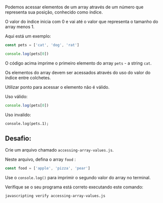 Podemos acessar elementos de um array através de um número que representa sua posição, conhecido como índice.

O valor do índice inicia com 0 e vai até o valor que representa o tamanho do array menos 1.

Aqui está um exemplo:


```js
const pets = ['cat', 'dog', 'rat']

console.log(pets[0])
```

O código acima imprime o primeiro elemento do array `pets` - a string `cat`.

Os elementos do array devem ser acessados através do uso do valor do índice entre colchetes.

Utilizar ponto para acessar o elemento não é válido.

Uso válido:

```js
console.log(pets[0])
```

Uso invalido:
```
console.log(pets.1);
```

## Desafio:

Crie um arquivo chamado `accessing-array-values.js`.

Neste arquivo, defina o array `food` :
```js
const food = ['apple', 'pizza', 'pear']
```


Use o `console.log()` para imprimir o segundo valor do array no terminal.

Verifique se o seu programa está correto executando este comando:

```bash
javascripting verify accessing-array-values.js
```

